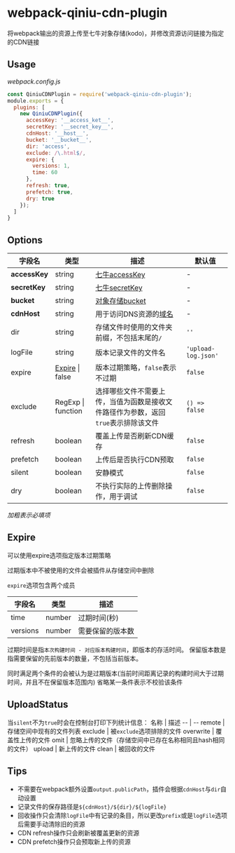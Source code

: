 # webpack-qiniu-cdn-plugin
将webpack输出的资源上传至七牛对象存储(kodo)，并修改资源访问链接为指定的CDN链接

## Usage
*webpack.config.js*

```javascript
const QiniuCDNPlugin = require('webpack-qiniu-cdn-plugin');
module.exports = {
  plugins: [
    new QiniuCDNPlugin({
      accessKey: '__access_ket__',
      secretKey: '__secret_key__',
      cdnHost: '__host__',
      bucket: '__bucket__',
      dir: 'access',
      exclude: /\.html$/,
      expire: {
        versions: 1,
        time: 60
      },
      refresh: true,
      prefetch: true,
      dry: true
    });
  ]
}
```

## Options
字段名 | 类型 | 描述 | 默认值
-- | -- | -- | --
**accessKey** | string | [七牛accessKey](https://developer.qiniu.com/kodo/manual/3978/the-basic-concept) | -
**secretKey** | string | [七牛secretKey](https://developer.qiniu.com/kodo/manual/3978/the-basic-concept) | -
**bucket** | string | [对象存储bucket](https://developer.qiniu.com/kodo/manual/1728/buckets) | -
**cdnHost** | string | 用于访问DNS资源的[域名](https://developer.qiniu.com/kodo/kb/5859/domain-name-to-access-the-storage-space) | -
dir | string | 存储文件时使用的文件夹前缀，不包括末尾的`/` | `''`
logFile | string | 版本记录文件的文件名 | `'upload-log.json'`
expire | [Expire](#options_expire) \| false | 版本过期策略，`false`表示不过期 | `false`
exclude | RegExp \| function | 选择哪些文件不需要上传，当值为函数是接收文件路径作为参数，返回`true`表示排除该文件 | `() => false`
refresh | boolean | 覆盖上传是否刷新CDN缓存 | `false`
prefetch | boolean | 上传后是否执行CDN预取 | `false`
silent | boolean | 安静模式 | `false`
dry | boolean | 不执行实际的上传删除操作，用于调试 | `false`

*加粗表示必填项*

<h2 id="options_expire">Expire</h2>
可以使用expire选项指定版本过期策略

过期版本中不被使用的文件会被插件从存储空间中删除

`expire`选项包含两个成员

字段名 | 类型 | 描述
-- | -- | --
time | number | 过期时间(秒)
versions | number | 需要保留的版本数

过期时间是指`本次构建时间 - 对应版本构建时间`，即版本的存活时间。
保留版本数是指需要保留的先前版本的数量，不包括当前版本。

同时满足两个条件的会被认为是过期版本(当前时间距离记录的构建时间大于过期时间，并且不在保留版本范围内)
省略某一条件表示不校验该条件

## UploadStatus
当`silent`不为`true`时会在控制台打印下列统计信息：
名称 | 描述
-- | --
remote | 存储空间中现有的文件列表
exclude | 被`exclude`选项排除的文件
overwrite | 覆盖性上传的文件
omit | 忽略上传的文件（存储空间中已存在名称相同且hash相同的文件）
upload | 新上传的文件
clean | 被回收的文件

## Tips
- 不需要在webpack额外设置`output.publicPath`，插件会根据`cdnHost`与`dir`自动设置
- 记录文件的保存路径是`${cdnHost}/${dir}/${logFile}`
- 回收操作只会清除`logFile`中有记录的条目，所以更改`prefix`或是`logFile`选项后需要手动清除旧的资源
- CDN refresh操作只会刷新被覆盖更新的资源
- CDN prefetch操作只会预取新上传的资源
